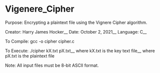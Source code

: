 # Vigenere_Cipher

Purpose: Encrypting a plaintext file using the Vignere Cipher algorithm.

Creator: Harry James Hocker__
Date: October 2, 2021__
Language: C__

To Compile: gcc -o cipher cipher.c

To Execute: ./cipher kX.txt pX.txt__
              where kX.txt is the key text file__
              where pX.txt is the plaintext file

Note: All input files must be 8-bit ASCII format. 
